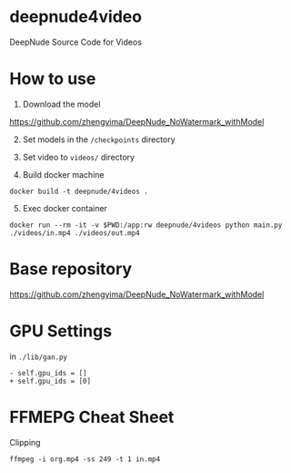 # deepnude4video

DeepNude Source Code for Videos

# How to use

1. Download the model

https://github.com/zhengyima/DeepNude_NoWatermark_withModel

2. Set models in the `/checkpoints` directory

3. Set video to `videos/` directory

4. Build docker machine

```
docker build -t deepnude/4videos .
```

5. Exec docker container

```
docker run --rm -it -v $PWD:/app:rw deepnude/4videos python main.py ./videos/in.mp4 ./videos/out.mp4
```

# Base repository

https://github.com/zhengyima/DeepNude_NoWatermark_withModel

# GPU Settings

in `./lib/gan.py`

```
- self.gpu_ids = []
+ self.gpu_ids = [0]
```

# FFMEPG Cheat Sheet

Clipping

```
ffmpeg -i org.mp4 -ss 249 -t 1 in.mp4
```
